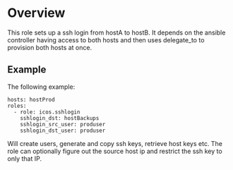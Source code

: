 # Overview

This role sets up a ssh login from hostA to hostB. It depends on the ansible
controller having access to both hosts and then uses delegate_to to provision
both hosts at once.


## Example
The following example:

    hosts: hostProd
    roles:
      - role: icos.sshlogin
        sshlogin_dst: hostBackups
        sshlogin_src_user: produser
        sshlogin_dst_user: produser

Will create users, generate and copy ssh keys, retrieve host keys etc. The role
can optionally figure out the source host ip and restrict the ssh key to only
that IP.
